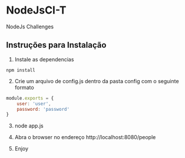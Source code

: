 # NodeJsCI-T
NodeJs Challenges

## Instruções para Instalação

1. Instale as dependencias

```ssh
npm install
```
    
2. Crie um arquivo de config.js dentro da pasta config com o seguinte formato

```js
module.exports = {  
    user: 'user', 
    password: 'password'
}
```

3. node app.js

4. Abra o browser no endereço http://localhost:8080/people

5. Enjoy